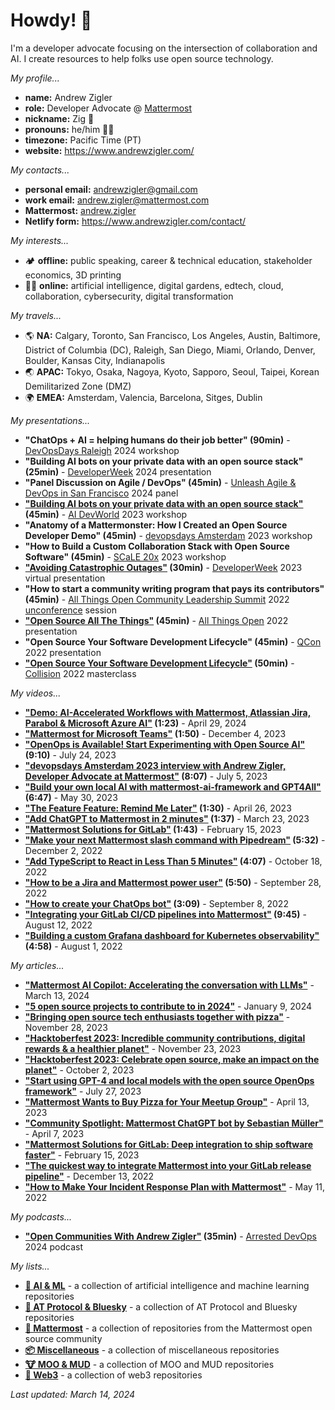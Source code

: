 # Howdy! 👋

I'm a developer advocate focusing on the intersection of collaboration and AI. I create resources to help folks use open source technology.

*My profile...*

- **name:** Andrew Zigler
- **role:** Developer Advocate @ [Mattermost](https://mattermost.com/)
- **nickname:** Zig 🪩
- **pronouns:** he/him 🏳️‍🌈
- **timezone:** Pacific Time (PT)
- **website:** https://www.andrewzigler.com/

_My contacts..._

- **personal email:** andrewzigler@gmail.com
- **work email:** andrew.zigler@mattermost.com
- **Mattermost:** [andrew.zigler](https://community.mattermost.com/core/messages/@andrew.zigler)
- **Netlify form:** https://www.andrewzigler.com/contact/

_My interests..._

- 🏕️ **offline:** public speaking, career & technical education, stakeholder economics, 3D printing
- 👨‍💻 **online:** artificial intelligence, digital gardens, edtech, cloud, collaboration, cybersecurity, digital transformation

_My travels..._

- 🌎 **NA:** Calgary, Toronto, San Francisco, Los Angeles, Austin, Baltimore, District of Columbia (DC), Raleigh, San Diego, Miami, Orlando, Denver, Boulder, Kansas City, Indianapolis
- 🌏 **APAC:** Tokyo, Osaka, Nagoya, Kyoto, Sapporo, Seoul, Taipei, Korean Demilitarized Zone (DMZ)
- 🌍 **EMEA:** Amsterdam, Valencia, Barcelona, Sitges, Dublin

_My presentations..._

- **"ChatOps + AI = helping humans do their job better" (90min)** - [DevOpsDays Raleigh](https://devopsdays.org/events/2024-raleigh/program/andrew-zigler-workshop/) 2024 workshop
- **"Building AI bots on your private data with an open source stack" (25min)** - [DeveloperWeek](https://www.developerweek.com/) 2024 presentation
- **"Panel Discussion on Agile / DevOps" (45min)** - [Unleash Agile & DevOps in San Francisco](https://ace.atlassian.com/events/details/atlassian-san-francisco-bay-area-presents-unleash-agile-amp-devops-in-san-francisco/) 2024 panel
- **["Building AI bots on your private data with an open source stack"](https://www.youtube.com/watch?v=6dtMktLW5KI) (45min)** - [AI DevWorld](https://aidevworld.com/) 2023 workshop
- **"Anatomy of a Mattermonster: How I Created an Open Source Developer Demo" (45min)** - [devopsdays Amsterdam](https://devopsdays.org/events/2023-amsterdam/program/ws-andrew-zigler) 2023 workshop
- **"How to Build a Custom Collaboration Stack with Open Source Software" (45min)** - [SCaLE 20x](https://www.socallinuxexpo.org/scale/20x/presentations/workshop-how-build-custom-collaboration-stack-open-source-software) 2023 workshop
- **["Avoiding Catastrophic Outages"](https://www.youtube.com/watch?v=4mBYM1jQoz0) (30min)** - [DeveloperWeek](https://sched.co/1HwgI) 2023 virtual presentation
- **"How to start a community writing program that pays its contributors" (45min)** - [All Things Open Community Leadership Summit](https://2022.allthingsopen.org/events/community-leadership-summit/) 2022 [unconference](https://en.wikipedia.org/wiki/Unconference) session
- **["Open Source All The Things"](https://www.youtube.com/watch?v=gPuWestSQJQ) (45min)** - [All Things Open](https://2022.allthingsopen.org/sessions/open-source-all-the-things/) 2022 presentation
- **"Open Source Your Software Development Lifecycle" (45min)** - [QCon](https://qconsf.com/speakers/andrewzigler) 2022 presentation
- **["Open Source Your Software Development Lifecycle"](https://flic.kr/p/2ntwFeZ) (50min)** - [Collision](https://collisionconf.com/) 2022 masterclass

_My videos..._

- **["Demo: AI-Accelerated Workflows with Mattermost, Atlassian Jira, Parabol & Microsoft Azure AI"](https://www.youtube.com/watch?v=kDaZoGaQjIM) (1:23)** - April 29, 2024
- **["Mattermost for Microsoft Teams"](https://www.youtube.com/watch?v=r2VNMKSWH7U) (1:50)** - December 4, 2023
- **["OpenOps is Available! Start Experimenting with Open Source AI"](https://www.youtube.com/watch?v=20KSKBzZmik) (9:10)** - July 24, 2023
- **["devopsdays Amsterdam 2023 interview with Andrew Zigler, Developer Advocate at Mattermost"](https://www.youtube.com/watch?v=C0Gv8567-oE) (8:07)** - July 5, 2023
- **["Build your own local AI with mattermost-ai-framework and GPT4All"](https://www.youtube.com/watch?v=h7vHwVabPQc) (6:47)** - May 30, 2023
- **["The Feature Feature: Remind Me Later"](https://www.youtube.com/watch?v=Fu2b49ca9W8) (1:30)** - April 26, 2023
- **["Add ChatGPT to Mattermost in 2 minutes"](https://www.youtube.com/watch?v=Hx4Ex7YZZiA) (1:37)** - March 23, 2023
- **["Mattermost Solutions for GitLab"](https://www.youtube.com/watch?v=cTIAfaGR7OU) (1:43)** - February 15, 2023
- **["Make your next Mattermost slash command with Pipedream"](https://www.youtube.com/watch?v=QabKh5yF4-A) (5:32)** - December 2, 2022
- **["Add TypeScript to React in Less Than 5 Minutes"](https://www.youtube.com/watch?v=12qzCOYLLoc) (4:07)** - October 18, 2022
- **["How to be a Jira and Mattermost power user"](https://www.youtube.com/watch?v=W8pDtiiD9r0) (5:50)** - September 28, 2022
- **["How to create your ChatOps bot"](https://www.youtube.com/watch?v=LdNnwPp1G6k) (3:09)** - September 8, 2022
- **["Integrating your GitLab CI/CD pipelines into Mattermost"](https://www.youtube.com/watch?v=li2jaPziXTQ) (9:45)** - August 12, 2022
- **["Building a custom Grafana dashboard for Kubernetes observability"](https://www.youtube.com/watch?v=iEMxDxujkAQ) (4:58)** - August 1, 2022

_My articles..._

- **["Mattermost AI Copilot: Accelerating the conversation with LLMs"](https://mattermost.com/blog/mattermost-ai-copilot-accelerating-the-conversation-with-llms/)** - March 13, 2024
- **["5 open source projects to contribute to in 2024"](https://mattermost.com/blog/5-open-source-projects-to-contribute-to-in-2024/)** - January 9, 2024
- **["Bringing open source tech enthusiasts together with pizza"](https://mattermost.com/blog/bringing-open-source-tech-enthusiasts-together-with-pizza/)** - November 28, 2023
- **["Hacktoberfest 2023: Incredible community contributions, digital rewards & a healthier planet"](https://mattermost.com/blog/hacktoberfest-2023-incredible-community-contributions-digital-rewards-a-healthier-planet/)** - November 23, 2023
- **["Hacktoberfest 2023: Celebrate open source, make an impact on the planet"](https://mattermost.com/blog/mattermost-hacktoberfest-2023/)** - October 2, 2023
- **["Start using GPT-4 and local models with the open source OpenOps framework"](https://mattermost.com/blog/open-source-ai-framework/)** - July 27, 2023
- **["Mattermost Wants to Buy Pizza for Your Meetup Group"](https://mattermost.com/blog/mattermost-wants-to-buy-pizza-for-your-meetup-group/)** - April 13, 2023
- **["Community Spotlight: Mattermost ChatGPT bot by Sebastian Müller"](https://mattermost.com/blog/community-spotlight-mattermost-chatgpt-bot-by-sebastian-muller/)** - April 7, 2023
- **["Mattermost Solutions for GitLab: Deep integration to ship software faster"](https://mattermost.com/blog/mattermost-solutions-for-gitlab/)** - February 15, 2023
- **["The quickest way to integrate Mattermost into your GitLab release pipeline"](https://mattermost.com/blog/integrate-mattermost-into-gitlab-release-pipeline/)** - December 13, 2022
- **["How to Make Your Incident Response Plan with Mattermost"](https://mattermost.com/blog/how-to-make-your-incident-response-plan-with-mattermost/)** - May 11, 2022

_My podcasts..._

- **["Open Communities With Andrew Zigler"](https://www.arresteddevops.com/open-communities/) (35min)** - [Arrested DevOps](https://www.arresteddevops.com/) 2024 podcast

_My lists..._

- **[🧠 AI & ML](https://github.com/stars/azigler/lists/ai-ml)** - a collection of artificial intelligence and machine learning repositories
- **[🔣 AT Protocol & Bluesky](https://github.com/stars/azigler/lists/at-protocol-bluesky)** - a collection of AT Protocol and Bluesky repositories
- **[🧭 Mattermost](https://github.com/stars/azigler/lists/mattermost)** - a collection of repositories from the Mattermost open source community
- **[📦 Miscellaneous](https://github.com/stars/azigler/lists/miscellaneous)** - a collection of miscellaneous repositories
- **[🐮 MOO & MUD](https://github.com/stars/azigler/lists/moo-mud)** - a collection of MOO and MUD repositories
- **[🪸 Web3](https://github.com/stars/azigler/lists/web3)** - a collection of web3 repositories

*Last updated: March 14, 2024*
